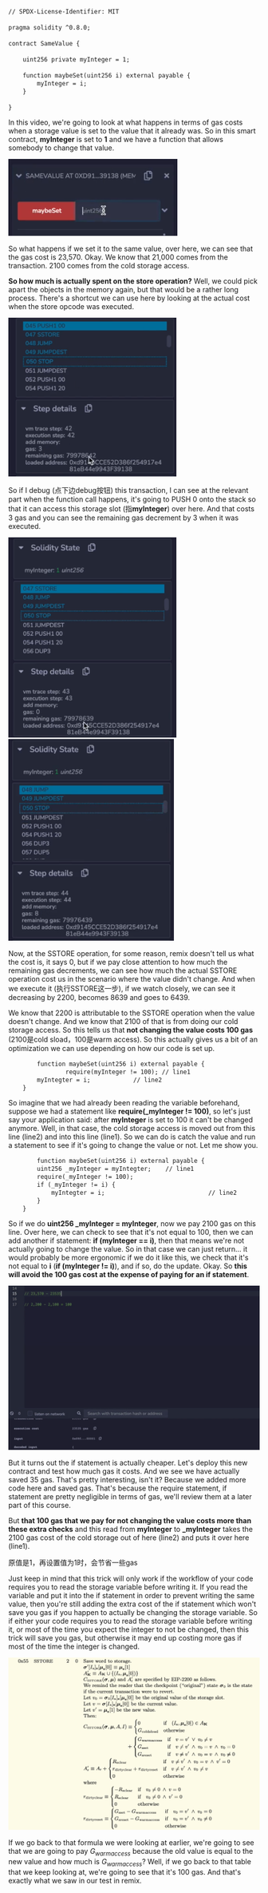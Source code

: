 ```solidity
// SPDX-License-Identifier: MIT

pragma solidity ^0.8.0;

contract SameValue {

    uint256 private myInteger = 1;

    function maybeSet(uint256 i) external payable {
        myInteger = i;
    }

}
```

In this video, we're going to look at what happens in terms of gas costs when a storage value is set to the value that it already was. So in this smart contract, **myInteger** is set to **1** and we have a function that allows somebody to change that value.

![](maybeset.png)

So what happens if we set it to the same value, over here, we can see that the gas cost is 23,570. Okay. We know that 21,000 comes from the transaction. 2100 comes from the cold storage access. 

**So how much is actually spent on the store operation?** Well, we could pick apart the objects in the memory again, but that would be a rather long process. There's a shortcut we can use here by looking at the actual cost when the store opcode was executed. 

<img src="debug1.png" alt="1" style="zoom:80%;" />

So if I debug (点下边debug按钮) this transaction, I can see at the relevant part when the function call happens, it's going to PUSH 0 onto the stack so that it can access this storage slot (指**myInteger**) over here. And that costs 3 gas and you can see the remaining gas decrement by 3 when it was executed. 

<img src="debug2.png" alt="1" style="zoom:80%;" /><img src="debug3.png" style="zoom:80%;" />

Now, at the SSTORE operation, for some reason, remix doesn't tell us what the cost is, it says 0, but if we pay close attention to how much the remaining gas decrements, we can see how much the actual SSTORE operation cost us in the scenario where the value didn't change. And when we execute it (执行SSTORE这一步), if we watch closely, we can see it decreasing by 2200, becomes 8639 and goes to 6439. 

We know that 2200 is attributable to the SSTORE operation when the value doesn't change. And we know that 2100 of that is from doing our cold storage access. So this tells us that **not changing the value costs 100 gas** (2100是cold sload，100是warm access). So this actually gives us a bit of an optimization we can use depending on how our code is set up.

```solidity
		function maybeSet(uint256 i) external payable {
				require(myInteger != 100); // line1
        myIntegter = i;            // line2
    }
```

So imagine that we had already been reading the variable beforehand, suppose we had a statement like **require(_myInteger != 100)**, so let's just say your application said: after **myInteger** is set to 100 it can't be changed anymore. Well, in that case, the cold storage access is moved out from this line (line2) and into this line (line1). So we can do is catch the value and run a statement to see if it's going to change the value or not. Let me show you. 

```solidity
		function maybeSet(uint256 i) external payable {
        uint256 _myInteger = myIntegter;	// line1
        require(_myInteger != 100);
        if (_myInteger != i) {
            myIntegter = i;								// line2
        }   
    }
```

So if we do **uint256 _myInteger = myInteger**, now we pay 2100 gas on this line. Over here, we can check to see that it's not equal to 100, then we can add another if statement: **if (myInteger == i)**, then that means we're not actually going to change the value. So in that case we can just return... it would probably be more ergonomic if we do it like this, we check that it's not equal to **i** (**if (myInteger != i)**), and if so, do the update. Okay. So **this will avoid the 100 gas cost at the expense of paying for an if statement**. 

![](save35gas.png)

But it turns out the if statement is actually cheaper. Let's deploy this new contract and test how much gas it costs. And we see we have actually saved 35 gas. That's pretty interesting, isn't it? Because we added more code here and saved gas. That's because the require statement, if statement are pretty negligible in terms of gas, we'll review them at a later part of this course. 

But **that 100 gas that we pay for not changing the value costs more than these extra checks** and this read from **myInteger** to **_myInteger** takes the 2100 gas cost of the cold storage out of here (line2) and puts it over here (line1). 

原值是1，再设置值为1时，会节省一些gas

Just keep in mind that this trick will only work if the workflow of your code requires you to read the storage variable before writing it. If you read the variable and put it into the if statement in order to prevent writing the same value, then you're still adding the extra cost of the if statement which won't save you gas if you happen to actually be changing the storage variable. So if either your code requires you to read the storage variable before writing it, or most of the time you expect the integer to not be changed, then this trick will save you gas, but otherwise it may end up costing more gas if most of the time the integer is changed. 

![](yellowpaper4.png)

If we go back to that formula we were looking at earlier, we're going to see that we are going to pay $G_{warmaccess}$ because the old value is equal to the new value and how much is $G_{warmaccess}$? Well, if we go back to that table that we keep looking at, we're going to see that it's 100 gas. And that's exactly what we saw in our test in remix.